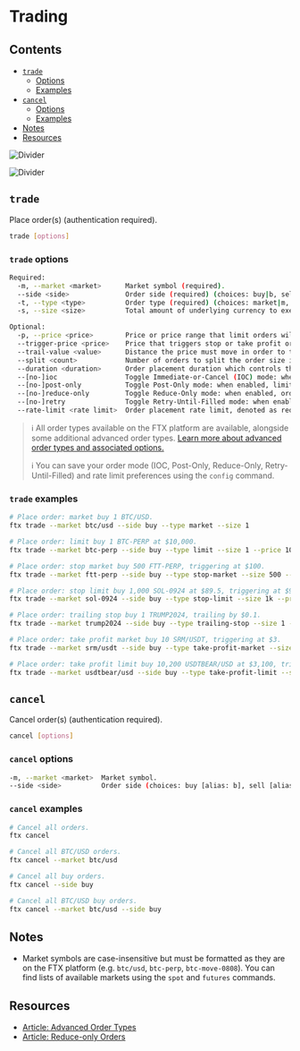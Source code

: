# Trading

## Contents

- [`trade`](#trade)
  - [Options](#trade-options)
  - [Examples](#trade-examples)
- [`cancel`](#cancel)
  - [Options](#cancel-options)
  - [Examples](#cancel-examples)
- [Notes](#notes)
- [Resources](#resources)

![Divider](../../images/divider.png)

![Divider](../../images/divider.png)

## `trade`

Place order(s) (authentication required).

```sh
trade [options]
```

### `trade` options

```sh
Required:
  -m, --market <market>      Market symbol (required).
  --side <side>              Order side (required) (choices: buy|b, sell|s).
  -t, --type <type>          Order type (required) (choices: market|m, limit|l, stop-market|sm, stop-limit|sl, trailing-stop|ts, take-profit-market|tpm, take-profit-limit|tpl).
  -s, --size <size>          Total amount of underlying currency to execute (required).

Optional:
  -p, --price <price>        Price or price range that limit orders will be executed at (required for order types: limit, stop-limit, take-profit-limit).
  --trigger-price <price>    Price that triggers stop or take profit orders (required for order types: stop-market, stop-limit, take-profit-market, take-profit-limit).
  --trail-value <value>      Distance the price must move in order to trigger trailing stop orders; positive for buy orders and negative for sell orders (required for order types: trailing-stop).
  --split <count>            Number of orders to split the order size into (default: 1).
  --duration <duration>      Order placement duration which controls the interval between individual TWAP orders in conjunction with the split count (default: 0).
  --[no-]ioc                 Toggle Immediate-or-Cancel (IOC) mode: when enabled, limit orders will only be executed as the taker (default: false).
  --[no-]post-only           Toggle Post-Only mode: when enabled, limit orders will only be executed as the maker (default: true).
  --[no-]reduce-only         Toggle Reduce-Only mode: when enabled, orders will only reduce your position (default: false).
  --[no-]retry               Toggle Retry-Until-Filled mode: when enabled, stop-market, take-profit-market, and trailing-stop orders will retry sending the triggered order until filled (default: true).
  --rate-limit <rate limit>  Order placement rate limit, denoted as request limit per interval (milliseconds) (default: 6/200).
```

> ℹ️ All order types available on the FTX platform are available, alongside some additional advanced order types. [Learn more about advanced order types and associated options.](./advanced-orders.md)
>
> ℹ️ You can save your order mode (IOC, Post-Only, Reduce-Only, Retry-Until-Filled) and rate limit preferences using the `config` command.

### `trade` examples

```sh
# Place order: market buy 1 BTC/USD.
ftx trade --market btc/usd --side buy --type market --size 1

# Place order: limit buy 1 BTC-PERP at $10,000.
ftx trade --market btc-perp --side buy --type limit --size 1 --price 10k

# Place order: stop market buy 500 FTT-PERP, triggering at $100.
ftx trade --market ftt-perp --side buy --type stop-market --size 500 --trigger-price 100

# Place order: stop limit buy 1,000 SOL-0924 at $89.5, triggering at $90.5.
ftx trade --market sol-0924 --side buy --type stop-limit --size 1k --price 89.5 --trigger-price 90.5

# Place order: trailing stop buy 1 TRUMP2024, trailing by $0.1.
ftx trade --market trump2024 --side buy --type trailing-stop --size 1 --trail-value 0.1

# Place order: take profit market buy 10 SRM/USDT, triggering at $3.
ftx trade --market srm/usdt --side buy --type take-profit-market --size 10 --trigger-price 3

# Place order: take profit limit buy 10,200 USDTBEAR/USD at $3,100, triggering at $3,000
ftx trade --market usdtbear/usd --side buy --type take-profit-limit --size 10.2k --price 3100 --trigger-price 3000
```

## `cancel`

Cancel order(s) (authentication required).

```sh
cancel [options]
```

### `cancel` options

```sh
-m, --market <market>  Market symbol.
--side <side>          Order side (choices: buy [alias: b], sell [alias: s]).
```

### `cancel` examples

```sh
# Cancel all orders.
ftx cancel

# Cancel all BTC/USD orders.
ftx cancel --market btc/usd

# Cancel all buy orders.
ftx cancel --side buy

# Cancel all BTC/USD buy orders.
ftx cancel --market btc/usd --side buy
```

## Notes

- Market symbols are case-insensitive but must be formatted as they are on the FTX platform (e.g. `btc/usd`, `btc-perp`, `btc-move-0808`). You can find lists of available markets using the `spot` and `futures` commands.

## Resources

- [Article: Advanced Order Types](https://help.ftx.com/hc/en-us/articles/360031896592-Advanced-Order-Types)
- [Article: Reduce-only Orders](https://help.ftx.com/hc/en-us/articles/360030802012-Reduce-only-Orders)
